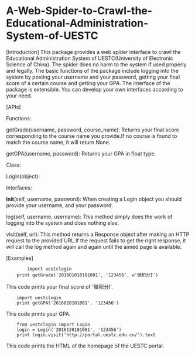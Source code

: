# A-Web-Spider-to-Crawl-the-Educational-Administration-System-of-UESTC

[Introduction]
	This package provides a web spider interface to crawl the Educational Administration System of UESTC(University of Electronic Science of China). The spider does no harm to the system if used properly and legally. 
	The basic functions of the package include logging into the system by posting your username and your password, getting your final score of a certain course and getting your GPA. 
	The interface of the package is extensible. You can develop your own interfaces according to your need.

[APIs]
	
Functions:
	
getGrade(username, password, course_name):
  Returns your final score corresponding to the course name you provide.If no course is found to match the course name, it will return None.
		
getGPA(username, password):
  Returns your GPA in float type.
	
Class:
	
Login(object):
		
Interfaces:
			
__init__(self, username, password):
  When creating a Login object you should provide your username, and your password.
			
log(self, username, username):
  This method simply does the work of logging into the system and does nothing else.
				
visit(self, url):
  This method returns a Response object after making an HTTP request to the provided URL.If the request fails to get the right response, it will call the log method again and again until the aimed page is available.

[Examples]

            import uestclogin
		print getGrade('201601010101001', '123456', u'微积分I')
This code prints your final score of '微积分I'.

		import uestclogin
		print getGPA('2016010101001', '123456')
This code prints your GPA.

		from uestclogin import Login
		login = Login('2016120101001', '123456')
		print login.visit('http://portal.uestc.edu.cn/').text
This code prints the HTML of the homepage of the UESTC portal.
